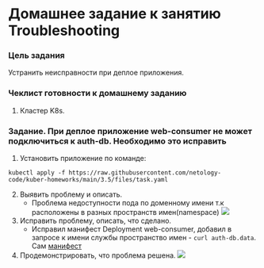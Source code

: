 # Домашнее задание к занятию Troubleshooting

### Цель задания

Устранить неисправности при деплое приложения.

### Чеклист готовности к домашнему заданию

1. Кластер K8s.

### Задание. При деплое приложение web-consumer не может подключиться к auth-db. Необходимо это исправить

1. Установить приложение по команде:
```shell
kubectl apply -f https://raw.githubusercontent.com/netology-code/kuber-homeworks/main/3.5/files/task.yaml
```
2. Выявить проблему и описать.
   * Проблема недоступности пода по доменному имени т.к расположены в разных пространств имен(namespace)
    ![](img/111.png)
3. Исправить проблему, описать, что сделано.
   * Исправил манифест Deployment web-consumer, добавил в запросe к имени службы пространство имен - `curl auth-db.data`. Сам [манифест](./files/task.yaml)
4. Продемонстрировать, что проблема решена.
   ![](img/131.png)
